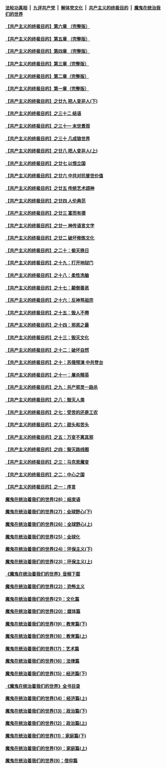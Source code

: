 

####  [法轮功真相](../../../../basic/blob/master/README.md?t=05250501) &nbsp;|&nbsp; [九评共产党](../../../../9ping.md/blob/master/README.md?t=05250501) &nbsp;|&nbsp; [解体党文化](../../../../jtdwh.md/blob/master/README.md?t=05250501)  &nbsp;|&nbsp; [共产主义的终极目的](../../../../gczydzjmd.md/blob/master/README.md?t=05250501) &nbsp;|&nbsp; [魔鬼在统治我们的世界](../../../../mgztzwmdsj.md/blob/master/README.md?t=05250501) 

#### [【共产主义的终极目的】第六章 （完整版）](../pages/nsc422/n11428913.md?t=05250501) 

#### [【共产主义的终极目的】第五章 （完整版）](../pages/nsc422/n11428912.md?t=05250501) 

#### [【共产主义的终极目的】第四章 （完整版）](../pages/nsc422/n11428907.md?t=05250501) 

#### [【共产主义的终极目的】第三章（完整版）](../pages/nsc422/n11428848.md?t=05250501) 

#### [【共产主义的终极目的】第二章（完整版）](../pages/nsc422/n11428831.md?t=05250501) 

#### [【共产主义的终极目的】第一章（完整版）](../pages/nsc422/n11417651.md?t=05250501) 

#### [【共产主义的终极目的】之廿九 把人变非人(下)](../pages/nsc422/n11344140.md?t=05250501) 

#### [【共产主义的终极目的】之三十二 结语](../pages/nsc422/n11360535.md?t=05250501) 

#### [【共产主义的终极目的】之三十一 末世景观](../pages/nsc422/n11351129.md?t=05250501) 

#### [【共产主义的终极目的】之三十 几成狼世界](../pages/nsc422/n11348280.md?t=05250501) 

#### [【共产主义的终极目的】之廿八 把人变非人(上)](../pages/nsc422/n11340492.md?t=05250501) 

#### [【共产主义的终极目的】之廿七 以恨立国](../pages/nsc422/n11336944.md?t=05250501) 

#### [【共产主义的终极目的】之廿六 中共对抗普世价值](../pages/nsc422/n11324785.md?t=05250501) 

#### [【共产主义的终极目的】之廿五 传统艺术颂神](../pages/nsc422/n11296396.md?t=05250501) 

#### [【共产主义的终极目的】之廿四 人伦典范](../pages/nsc422/n11296397.md?t=05250501) 

#### [【共产主义的终极目的】之廿三 富而有德](../pages/nsc422/n11283598.md?t=05250501) 

#### [【共产主义的终极目的】之廿一 神传语言文字](../pages/nsc422/n11263265.md?t=05250501) 

#### [【共产主义的终极目的】之廿二 破坏修炼文化](../pages/nsc422/n11245728.md?t=05250501) 

#### [【共产主义的终极目的】之二十：偷天换日](../pages/nsc422/n11238846.md?t=05250501) 

#### [【共产主义的终极目的】之十九：打开地狱门](../pages/nsc422/n11206376.md?t=05250501) 

#### [【共产主义的终极目的】之十八：柔性洗脑](../pages/nsc422/n11199994.md?t=05250501) 

#### [【共产主义的终极目的】之十七：颠倒善恶](../pages/nsc422/n11179782.md?t=05250501) 

#### [【共产主义的终极目的】之十六：反神骂祖宗](../pages/nsc422/n11166798.md?t=05250501) 

#### [【共产主义的终极目的】之十五：毁人不倦](../pages/nsc422/n11166792.md?t=05250501) 

#### [【共产主义的终极目的】之十四：邪恶之最](../pages/nsc422/n11150249.md?t=05250501) 

#### [【共产主义的终极目的】之十三：毁灭文化](../pages/nsc422/n11135227.md?t=05250501) 

#### [【共产主义的终极目的】之十二：破坏自然](../pages/nsc422/n11135214.md?t=05250501) 

#### [【共产主义的终极目的】之十：苏俄预演 中共登台](../pages/nsc422/n11118424.md?t=05250501) 

#### [【共产主义的终极目的】之十一：屠杀精英](../pages/nsc422/n11118442.md?t=05250501) 

#### [【共产主义的终极目的】之九：共产邪灵一路杀](../pages/nsc422/n11114139.md?t=05250501) 

#### [【共产主义的终极目的】之八：毁灭人类](../pages/nsc422/n11108503.md?t=05250501) 

#### [【共产主义的终极目的】之七：受苦的还是工农](../pages/nsc422/n11101809.md?t=05250501) 

#### [【共产主义的终极目的】之六：甜头和苦头](../pages/nsc422/n11096971.md?t=05250501) 

#### [【共产主义的终极目的】之五：万变不离其邪](../pages/nsc422/n11091285.md?t=05250501) 

#### [【共产主义的终极目的】之四：毁灭路线图](../pages/nsc422/n11086284.md?t=05250501) 

#### [【共产主义的终极目的】之三：马克思魔变](../pages/nsc422/n11061941.md?t=05250501) 

#### [【共产主义的终极目的】之二：中心之国](../pages/nsc422/n11047728.md?t=05250501) 

#### [【共产主义的终极目的】之一：序言](../pages/nsc422/n11086077.md?t=05250501) 

#### [魔鬼在统治着我们的世界(28)：结束语](../pages/nsc422/n10936246.md?t=05250501) 

#### [魔鬼在统治着我们的世界(27)：全球野心(下)](../pages/nsc422/n10928319.md?t=05250501) 

#### [魔鬼在统治着我们的世界(26)：全球野心(上)](../pages/nsc422/n10900318.md?t=05250501) 

#### [魔鬼在统治着我们的世界(25)：全球化](../pages/nsc422/n10788205.md?t=05250501) 

#### [魔鬼在统治着我们的世界(24)：环保主义(下)](../pages/nsc422/n10695307.md?t=05250501) 

#### [魔鬼在统治着我们的世界(23)：环保主义(上)](../pages/nsc422/n10688613.md?t=05250501) 

#### [《魔鬼在统治着我们的世界》音频下载](../pages/nsc422/n10635553.md?t=05250501) 

#### [魔鬼在统治着我们的世界(22)：恐怖主义](../pages/nsc422/n10614727.md?t=05250501) 

#### [魔鬼在统治着我们的世界(21)：文化篇](../pages/nsc422/n10597706.md?t=05250501) 

#### [魔鬼在统治着我们的世界(20)：媒体篇](../pages/nsc422/n10586579.md?t=05250501) 

#### [魔鬼在统治着我们的世界(19)：教育篇(下)](../pages/nsc422/n10564808.md?t=05250501) 

#### [魔鬼在统治着我们的世界(18)：教育篇(上)](../pages/nsc422/n10526970.md?t=05250501) 

#### [魔鬼在统治着我们的世界(17)：艺术篇](../pages/nsc422/n10499093.md?t=05250501) 

#### [魔鬼在统治着我们的世界(16)：法律篇](../pages/nsc422/n10485969.md?t=05250501) 

#### [魔鬼在统治着我们的世界(15)：经济篇(下)](../pages/nsc422/n10469975.md?t=05250501) 

#### [《魔鬼在统治着我们的世界》全书目录](../pages/nsc422/n10464261.md?t=05250501) 

#### [魔鬼在统治着我们的世界(14)：经济篇(上)](../pages/nsc422/n10457370.md?t=05250501) 

#### [魔鬼在统治着我们的世界(13)：政治篇(下)](../pages/nsc422/n10448270.md?t=05250501) 

#### [魔鬼在统治着我们的世界(12)：政治篇(上)](../pages/nsc422/n10444576.md?t=05250501) 

#### [魔鬼在统治着我们的世界(11)：家庭篇(下)](../pages/nsc422/n10440961.md?t=05250501) 

#### [魔鬼在统治着我们的世界(10)：家庭篇(上)](../pages/nsc422/n10435448.md?t=05250501) 

#### [魔鬼在统治着我们的世界(9)：信仰篇](../pages/nsc422/n10432159.md?t=05250501) 

